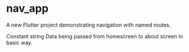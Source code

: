 # nav_app

A new Flutter project demonstrating navigation with named routes.

Constant string Data being passed from homescreen to about screen in basic way.